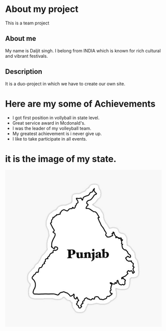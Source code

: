# About my project
This is a team project 
## About me
My name is Daljit singh. I belong from INDIA which is known for rich cultural and vibrant festivals.
## Description
It is a duo-project in which we have to create our own site.
# Here are my some of Achievements
- I got first position in vollyball in state level.
- Great service award in Mcdonald's.
- I was the leader of my volleyball team.
- My greatest achievement is i never give up.
- I like to take participate in all events.
# it is the image of my state. 
![PUNJAB](images/9c8859d4bdd939e6a925589825e1a3e4.jpg)

